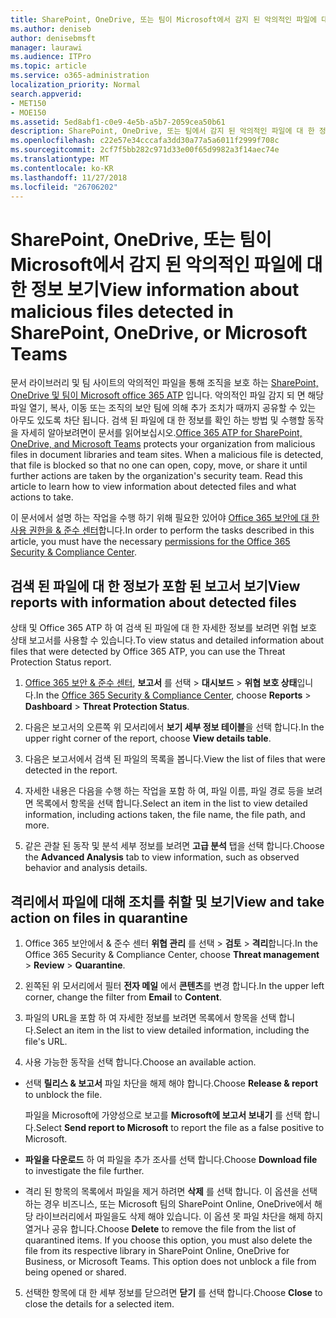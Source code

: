 ```yaml
---
title: SharePoint, OneDrive, 또는 팀이 Microsoft에서 감지 된 악의적인 파일에 대 한 정보 보기
ms.author: deniseb
author: denisebmsft
manager: laurawi
ms.audience: ITPro
ms.topic: article
ms.service: o365-administration
localization_priority: Normal
search.appverid:
- MET150
- MOE150
ms.assetid: 5ed8abf1-c0e9-4e5b-a5b7-2059cea50b61
description: SharePoint, OneDrive, 또는 팀에서 감지 된 악의적인 파일에 대 한 정보를 보려면 이동할 위치를 하 고 해당 파일에서 작업을 수행 하는 방법에 알아봅니다.
ms.openlocfilehash: c22e57e34cccafa3dd30a77a5a6011f2999f708c
ms.sourcegitcommit: 2cf7f5bb282c971d33e00f65d9982a3f14aec74e
ms.translationtype: MT
ms.contentlocale: ko-KR
ms.lasthandoff: 11/27/2018
ms.locfileid: "26706202"
---
```

# <a name="view-information-about-malicious-files-detected-in-sharepoint-onedrive-or-microsoft-teams"></a><span data-ttu-id="2f4f4-103">SharePoint, OneDrive, 또는 팀이 Microsoft에서 감지 된 악의적인 파일에 대 한 정보 보기</span><span class="sxs-lookup"><span data-stu-id="2f4f4-103">View information about malicious files detected in SharePoint, OneDrive, or Microsoft Teams</span></span>

<span data-ttu-id="2f4f4-p101">문서 라이브러리 및 팀 사이트의 악의적인 파일을 통해 조직을 보호 하는 [SharePoint, OneDrive 및 팀이 Microsoft office 365 ATP](atp-for-spo-odb-and-teams.md) 입니다. 악의적인 파일 감지 되 면 해당 파일 열기, 복사, 이동 또는 조직의 보안 팀에 의해 추가 조치가 때까지 공유할 수 있는 아무도 있도록 차단 됩니다. 검색 된 파일에 대 한 정보를 확인 하는 방법 및 수행할 동작을 자세히 알아보려면이 문서를 읽어보십시오.</span><span class="sxs-lookup"><span data-stu-id="2f4f4-p101">[Office 365 ATP for SharePoint, OneDrive, and Microsoft Teams](atp-for-spo-odb-and-teams.md) protects your organization from malicious files in document libraries and team sites. When a malicious file is detected, that file is blocked so that no one can open, copy, move, or share it until further actions are taken by the organization's security team. Read this article to learn how to view information about detected files and what actions to take.</span></span> 

<span data-ttu-id="2f4f4-107">이 문서에서 설명 하는 작업을 수행 하기 위해 필요한 있어야 [Office 365 보안에 대 한 사용 권한을 &amp; 준수 센터](permissions-in-the-security-and-compliance-center.md)합니다.</span><span class="sxs-lookup"><span data-stu-id="2f4f4-107">In order to perform the tasks described in this article, you must have the necessary [permissions for the Office 365 Security &amp; Compliance Center](permissions-in-the-security-and-compliance-center.md).</span></span> 
  
## <a name="view-reports-with-information-about-detected-files"></a><span data-ttu-id="2f4f4-108">검색 된 파일에 대 한 정보가 포함 된 보고서 보기</span><span class="sxs-lookup"><span data-stu-id="2f4f4-108">View reports with information about detected files</span></span>

<span data-ttu-id="2f4f4-109">상태 및 Office 365 ATP 하 여 검색 된 파일에 대 한 자세한 정보를 보려면 위협 보호 상태 보고서를 사용할 수 있습니다.</span><span class="sxs-lookup"><span data-stu-id="2f4f4-109">To view status and detailed information about files that were detected by Office 365 ATP, you can use the Threat Protection Status report.</span></span>
  
1. <span data-ttu-id="2f4f4-110">[Office 365 보안 &amp; 준수 센터](https://security.microsoft.com), **보고서** 를 선택 \> **대시보드** \> **위협 보호 상태**입니다.</span><span class="sxs-lookup"><span data-stu-id="2f4f4-110">In the [Office 365 Security &amp; Compliance Center](https://security.microsoft.com), choose **Reports** \> **Dashboard** \> **Threat Protection Status**.</span></span>
    
2. <span data-ttu-id="2f4f4-111">다음은 보고서의 오른쪽 위 모서리에서 **보기 세부 정보 테이블**을 선택 합니다.</span><span class="sxs-lookup"><span data-stu-id="2f4f4-111">In the upper right corner of the report, choose **View details table**.</span></span>
    
3. <span data-ttu-id="2f4f4-112">다음은 보고서에서 검색 된 파일의 목록을 봅니다.</span><span class="sxs-lookup"><span data-stu-id="2f4f4-112">View the list of files that were detected in the report.</span></span>
    
4. <span data-ttu-id="2f4f4-113">자세한 내용은 다음을 수행 하는 작업을 포함 하 여, 파일 이름, 파일 경로 등을 보려면 목록에서 항목을 선택 합니다.</span><span class="sxs-lookup"><span data-stu-id="2f4f4-113">Select an item in the list to view detailed information, including actions taken, the file name, the file path, and more.</span></span>
    
5. <span data-ttu-id="2f4f4-114">같은 관찰 된 동작 및 분석 세부 정보를 보려면 **고급 분석** 탭을 선택 합니다.</span><span class="sxs-lookup"><span data-stu-id="2f4f4-114">Choose the **Advanced Analysis** tab to view information, such as observed behavior and analysis details.</span></span> 
  
## <a name="view-and-take-action-on-files-in-quarantine"></a><span data-ttu-id="2f4f4-115">격리에서 파일에 대해 조치를 취할 및 보기</span><span class="sxs-lookup"><span data-stu-id="2f4f4-115">View and take action on files in quarantine</span></span>

1. <span data-ttu-id="2f4f4-116">Office 365 보안에서 &amp; 준수 센터 **위협 관리** 를 선택 \> **검토** \> **격리**합니다.</span><span class="sxs-lookup"><span data-stu-id="2f4f4-116">In the Office 365 Security &amp; Compliance Center, choose **Threat management** \> **Review** \> **Quarantine**.</span></span>
    
2. <span data-ttu-id="2f4f4-117">왼쪽된 위 모서리에서 필터 **전자 메일** 에서 **콘텐츠**를 변경 합니다.</span><span class="sxs-lookup"><span data-stu-id="2f4f4-117">In the upper left corner, change the filter from **Email** to **Content**.</span></span>
    
3. <span data-ttu-id="2f4f4-118">파일의 URL을 포함 하 여 자세한 정보를 보려면 목록에서 항목을 선택 합니다.</span><span class="sxs-lookup"><span data-stu-id="2f4f4-118">Select an item in the list to view detailed information, including the file's URL.</span></span>
    
4. <span data-ttu-id="2f4f4-119">사용 가능한 동작을 선택 합니다.</span><span class="sxs-lookup"><span data-stu-id="2f4f4-119">Choose an available action.</span></span>
    
  - <span data-ttu-id="2f4f4-120">선택 **릴리스 &amp; 보고서** 파일 차단을 해제 해야 합니다.</span><span class="sxs-lookup"><span data-stu-id="2f4f4-120">Choose **Release &amp; report** to unblock the file.</span></span> 
    
    <span data-ttu-id="2f4f4-121">파일을 Microsoft에 가양성으로 보고를 **Microsoft에 보고서 보내기** 를 선택 합니다.</span><span class="sxs-lookup"><span data-stu-id="2f4f4-121">Select **Send report to Microsoft** to report the file as a false positive to Microsoft.</span></span> 
    
  - <span data-ttu-id="2f4f4-122">**파일을 다운로드** 하 여 파일을 추가 조사를 선택 합니다.</span><span class="sxs-lookup"><span data-stu-id="2f4f4-122">Choose **Download file** to investigate the file further.</span></span> 
    
  - <span data-ttu-id="2f4f4-p102">격리 된 항목의 목록에서 파일을 제거 하려면 **삭제** 를 선택 합니다. 이 옵션을 선택 하는 경우 비즈니스, 또는 Microsoft 팀의 SharePoint Online, OneDrive에서 해당 라이브러리에서 파일을도 삭제 해야 있습니다. 이 옵션 못 파일 차단을 해제 하지 열거나 공유 합니다.</span><span class="sxs-lookup"><span data-stu-id="2f4f4-p102">Choose **Delete** to remove the file from the list of quarantined items. If you choose this option, you must also delete the file from its respective library in SharePoint Online, OneDrive for Business, or Microsoft Teams. This option does not unblock a file from being opened or shared.</span></span> 
    
5. <span data-ttu-id="2f4f4-126">선택한 항목에 대 한 세부 정보를 닫으려면 **닫기** 를 선택 합니다.</span><span class="sxs-lookup"><span data-stu-id="2f4f4-126">Choose **Close** to close the details for a selected item.</span></span> 
  
  

